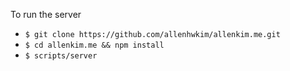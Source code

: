 To run the server

  * `$ git clone https://github.com/allenhwkim/allenkim.me.git`
  * `$ cd allenkim.me && npm install`
  * `$ scripts/server`
